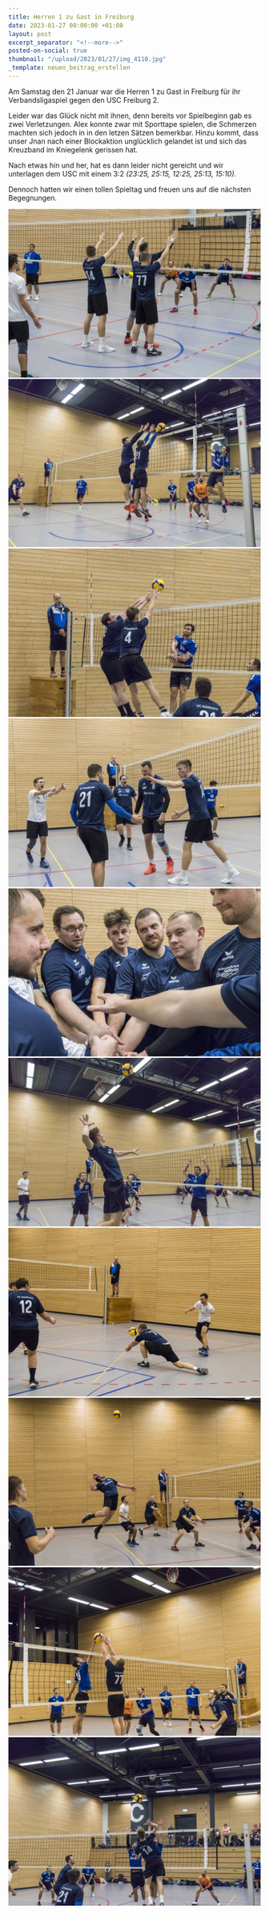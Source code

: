 ```yaml
---
title: Herren 1 zu Gast in Freiburg
date: 2023-01-27 00:00:00 +01:00
layout: post
excerpt_separator: "<!--more-->"
posted-on-social: true
thumbnail: "/upload/2023/01/27/img_4110.jpg"
_template: neuen_beitrag_erstellen
---
```


Am Samstag den 21 Januar war die Herren 1 zu Gast in Freiburg für ihr Verbandsligaspiel gegen den USC Freiburg 2.

Leider war das Glück nicht mit ihnen, denn bereits vor Spielbeginn gab es zwei Verletzungen. Alex konnte zwar mit Sporttape spielen, die Schmerzen machten sich jedoch in in den letzen Sätzen bemerkbar. Hinzu kommt, dass unser Jnan nach einer Blockaktion unglücklich gelandet ist und sich das Kreuzband im Kniegelenk gerissen hat.

Nach etwas hin und her, hat es dann leider nicht gereicht und wir unterlagen dem USC mit einem 3:2 _(23:25, 25:15, 12:25, 25:13, 15:10)._

Dennoch hatten wir einen tollen Spieltag und freuen uns auf die nächsten Begegnungen.

![](/upload/2023/01/27/img_3773.jpg)![](/upload/2023/01/27/img_3816.jpg)![](/upload/2023/01/27/img_3795.jpg)![](/upload/2023/01/27/img_3839.jpg)![](/upload/2023/01/27/img_3766.jpg)![](/upload/2023/01/27/img_3889.jpg)![](/upload/2023/01/27/img_3912.jpg)![](/upload/2023/01/27/img_3975.jpg)![](/upload/2023/01/27/img_4037.jpg)![](/upload/2023/01/27/img_4093.jpg)
